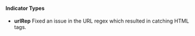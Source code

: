 
#### Indicator Types
- **urlRep**
Fixed an issue in the URL regex which resulted in catching HTML tags.
